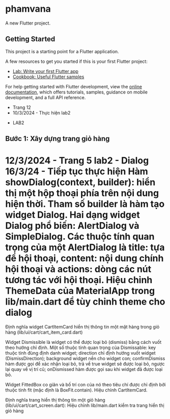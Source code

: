 # phamvana

A new Flutter project.

## Getting Started

This project is a starting point for a Flutter application.

A few resources to get you started if this is your first Flutter project:

- [Lab: Write your first Flutter app](https://docs.flutter.dev/get-started/codelab)
- [Cookbook: Useful Flutter samples](https://docs.flutter.dev/cookbook)

For help getting started with Flutter development, view the
[online documentation](https://docs.flutter.dev/), which offers tutorials,
samples, guidance on mobile development, and a full API reference.

- Trang 12
- 10/3/2024 - Thực hiện lab2
* LAB2
## Bước 1: Xây dựng trang giỏ hàng
12/3/2024 - Trang 5 lab2 - Dialog
16/3/24 - Tiếp tục thực hiện 
Hàm showDialog(context, builder): hiển thị một hộp thoại phía trên nội dung hiện thời. Tham 
số builder là hàm tạo widget Dialog. Hai dạng widget Dialog phổ biến: AlertDialog và 
SimpleDialog. Các thuộc tính quan trọng của một AlertDialog là title: tựa đề hội thoại, content: 
nội dung chính hội thoại và actions: dòng các nút tương tác với hội thoại.
Hiệu chỉnh ThemeData của MaterialApp trong lib/main.dart để tùy chỉnh theme cho dialog
========
Định nghĩa widget CartItemCard hiển thị thông tin một mặt hàng trong giỏ hàng 
(lib/ui/cart/cart_item_card.dart)

Widget Dismissible là widget có thể được loại bỏ (dismiss) bằng cách vuốt theo hướng chỉ định. Một số thuộc tính quan trọng của Dismissable: key thuộc tính đùng định danh widget; 
direction chỉ định hướng vuốt widget (DismissDirection); background widget nền cho widget con; 
confirmDismiss hàm được gọi để xác nhận loại bỏ, trả về true widget sẽ được loại bỏ, ngược lại quay về vị trí cũ; onDismissed hàm được gọi sau khi widget đã được loại bỏ.

Widget FittedBox co giãn và bố trí con của nó theo tiêu chí được chỉ định bởi thuộc tính fit (mặc định là BoxFit.contain). Hiệu chỉnh CartItemCard.

Định nghĩa trang hiển thị thông tin một giỏ hàng (lib/ui/cart/cart_screen.dart):
Hiệu chỉnh lib/main.dart kiểm tra trang hiển thị giỏ hàng